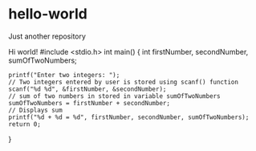 # hello-world
Just another repository

Hi world!
#include <stdio.h>
int main()
{
    int firstNumber, secondNumber, sumOfTwoNumbers;
    
    printf("Enter two integers: ");
    // Two integers entered by user is stored using scanf() function
    scanf("%d %d", &firstNumber, &secondNumber);
    // sum of two numbers in stored in variable sumOfTwoNumbers
    sumOfTwoNumbers = firstNumber + secondNumber;
    // Displays sum      
    printf("%d + %d = %d", firstNumber, secondNumber, sumOfTwoNumbers);
    return 0;
}
